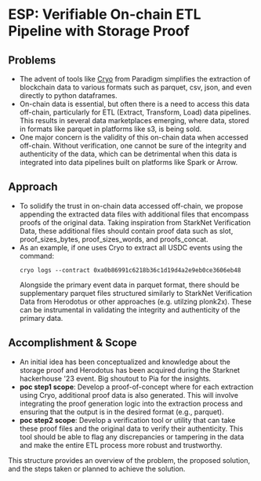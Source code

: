 # ESP: Verifiable On-chain ETL Pipeline with Storage Proof

## Problems

* The advent of tools like [Cryo](https://github.com/paradigmxyz/cryo) from Paradigm simplifies the extraction of blockchain data to various formats such as parquet, csv, json, and even directly to python dataframes.
* On-chain data is essential, but often there is a need to access this data off-chain, particularly for ETL (Extract, Transform, Load) data pipelines. This results in several data marketplaces emerging, where data, stored in formats like parquet in platforms like s3, is being sold.
* One major concern is the validity of this on-chain data when accessed off-chain. Without verification, one cannot be sure of the integrity and authenticity of the data, which can be detrimental when this data is integrated into data pipelines built on platforms like Spark or Arrow.

## Approach

* To solidify the trust in on-chain data accessed off-chain, we propose appending the extracted data files with additional files that encompass proofs of the original data. Taking inspiration from StarkNet Verification Data, these additional files should contain proof data such as slot, proof_sizes_bytes, proof_sizes_words, and proofs_concat.
* As an example, if one uses Cryo to extract all USDC events using the command:
  ```
  cryo logs --contract 0xa0b86991c6218b36c1d19d4a2e9eb0ce3606eb48
  ```
  Alongside the primary event data in parquet format, there should be supplementary parquet files structured similarly to StarkNet Verification Data from Herodotus or other approaches (e.g. utilzing plonk2x). These can be instrumental in validating the integrity and authenticity of the primary data.

## Accomplishment & Scope

* An initial idea has been conceptualized and knowledge about the storage proof and Herodotus has been acquired during the Starknet hackerhouse '23 event. Big shoutout to Pia for the insights.
* **poc step1 scope**: Develop a proof-of-concept where for each extraction using Cryo, additional proof data is also generated. This will involve integrating the proof generation logic into the extraction process and ensuring that the output is in the desired format (e.g., parquet).
* **poc step2 scope**: Develop a verification tool or utility that can take these proof files and the original data to verify their authenticity. This tool should be able to flag any discrepancies or tampering in the data and make the entire ETL process more robust and trustworthy.

This structure provides an overview of the problem, the proposed solution, and the steps taken or planned to achieve the solution.